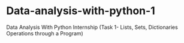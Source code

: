 # Data-analysis-with-python-1
Data Analysis With Python Internship (Task 1- Lists, Sets, Dictionaries Operations through a Program)
